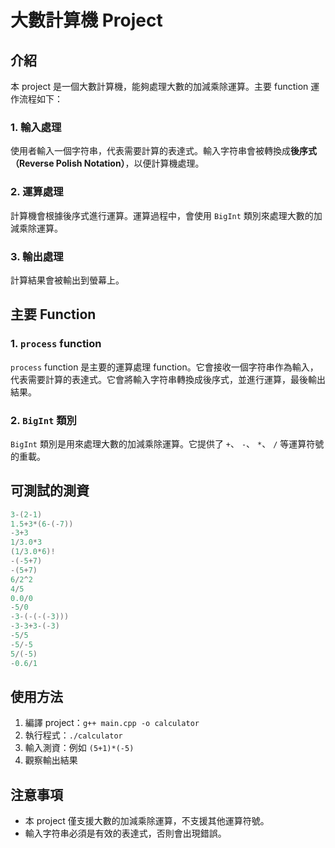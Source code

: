 # 大數計算機 Project

介紹
--------

本 project 是一個大數計算機，能夠處理大數的加減乘除運算。主要 function 運作流程如下：

### 1. 輸入處理

使用者輸入一個字符串，代表需要計算的表達式。輸入字符串會被轉換成**後序式（Reverse Polish Notation）**，以便計算機處理。

### 2. 運算處理

計算機會根據後序式進行運算。運算過程中，會使用 `BigInt` 類別來處理大數的加減乘除運算。

### 3. 輸出處理

計算結果會被輸出到螢幕上。

主要 Function
----------------

### 1. `process` function

`process` function 是主要的運算處理 function。它會接收一個字符串作為輸入，代表需要計算的表達式。它會將輸入字符串轉換成後序式，並進行運算，最後輸出結果。

### 2. `BigInt` 類別

`BigInt` 類別是用來處理大數的加減乘除運算。它提供了 `+`、 `-`、 `*`、 `/` 等運算符號的重載。

可測試的測資
----------------

```cpp
3-(2-1)
1.5+3*(6-(-7))
-3+3
1/3.0*3   
(1/3.0*6)!   
-(-5+7)  
-(5+7)  
6/2^2
4/5
0.0/0
-5/0
-3-(-(-(-3)))	
-3-3+3-(-3)   
-5/5   
-5/-5   
5/(-5)    
-0.6/1
```

使用方法
------------

1. 編譯 project：`g++ main.cpp -o calculator`
2. 執行程式：`./calculator`
3. 輸入測資：例如 `(5+1)*(-5)`
4. 觀察輸出結果

注意事項
------------

* 本 project 僅支援大數的加減乘除運算，不支援其他運算符號。
* 輸入字符串必須是有效的表達式，否則會出現錯誤。
